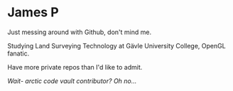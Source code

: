 # James P
 
Just messing around with Github, don't mind me.

Studying Land Surveying Technology at Gävle University College, OpenGL fanatic. 

Have more private repos than I'd like to admit.

_Wait- arctic code vault contributor? Oh no..._
